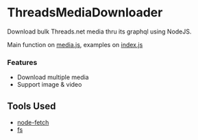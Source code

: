 # ThreadsMediaDownloader
Download bulk Threads.net media thru its graphql using NodeJS.

Main function on [media.js](https://github.com/farizrifqi/threadsmediadownloader/blob/main/media.js), examples on [index.js](https://github.com/farizrifqi/threadsmediadownloader/blob/main/index.js)

### Features
- Download multiple media
- Support image & video

## Tools Used
- [node-fetch](https://www.npmjs.com/package/node-fetch)
- [fs](https://nodejs.org/api/fs.html)